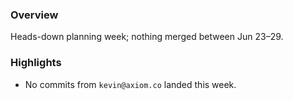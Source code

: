 ### Overview
Heads-down planning week; nothing merged between Jun 23–29.

### Highlights
- No commits from `kevin@axiom.co` landed this week.
